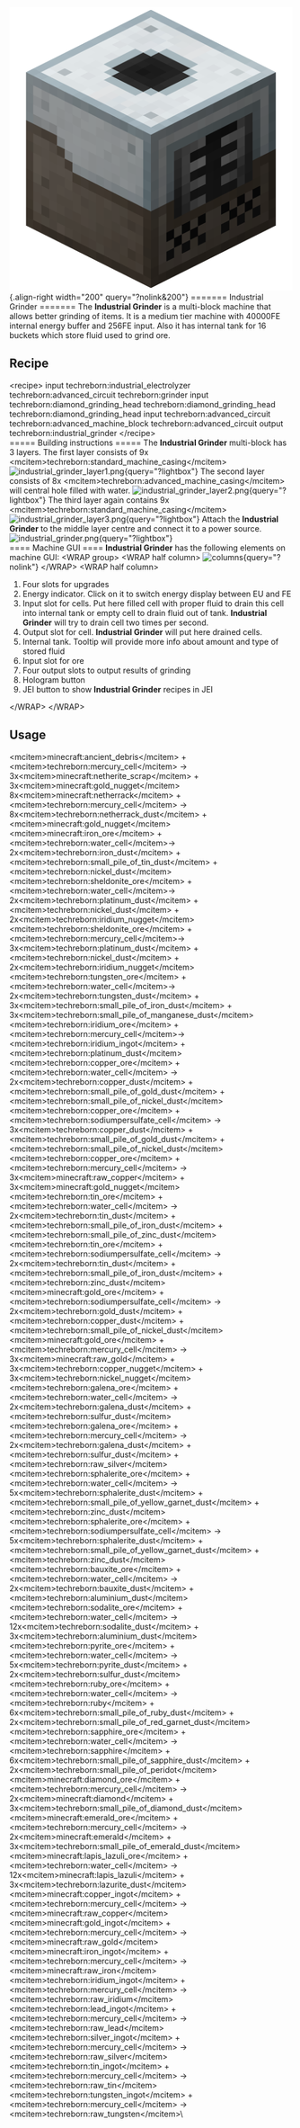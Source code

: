 ![Industrial Grinder](/media/mods/techreborn/industrial_grinder.png){.align-right width="200" query="?nolink&200"} ======= Industrial Grinder ======= The **Industrial Grinder** is a multi-block machine that allows better grinding of items. It is a medium tier machine with 40000FE internal energy buffer and 256FE input. Also it has internal tank for 16 buckets which store fluid used to grind ore.

## Recipe

\<recipe\> input techreborn:industrial_electrolyzer techreborn:advanced_circuit techreborn:grinder input techreborn:diamond_grinding_head techreborn:diamond_grinding_head techreborn:diamond_grinding_head input techreborn:advanced_circuit techreborn:advanced_machine_block techreborn:advanced_circuit output techreborn:industrial_grinder \</recipe\>\
===== Building instructions ===== The **Industrial Grinder** multi-block has 3 layers. The first layer consists of 9x \<mcitem\>techreborn:standard_machine_casing\</mcitem\> ![industrial_grinder_layer1.png](/gallery>/blocks/industrial_grinder_layer1.png){query="?lightbox"} The second layer consists of 8x \<mcitem\>techreborn:advanced_machine_casing\</mcitem\> will central hole filled with water. ![industrial_grinder_layer2.png](/gallery>/blocks/industrial_grinder_layer2.png){query="?lightbox"} The third layer again contains 9x \<mcitem\>techreborn:standard_machine_casing\</mcitem\> ![industrial_grinder_layer3.png](/gallery>/blocks/industrial_grinder_layer3.png){query="?lightbox"} Attach the **Industrial Grinder** to the middle layer centre and connect it to a power source. ![industrial_grinder.png](/gallery>/blocks/industrial_grinder.png){query="?lightbox"}\
==== Machine GUI ==== **Industrial Grinder** has the following elements on machine GUI: \<WRAP group\> \<WRAP half column\> ![columns](/blocks/guiindustrialgrinder.png){query="?nolink"} \</WRAP\> \<WRAP half column\>

1.  Four slots for upgrades
2.  Energy indicator. Click on it to switch energy display between EU and FE
3.  Input slot for cells. Put here filled cell with proper fluid to drain this cell into internal tank or empty cell to drain fluid out of tank. **Industrial Grinder** will try to drain cell two times per second.
4.  Output slot for cell. **Industrial Grinder** will put here drained cells.
5.  Internal tank. Tooltip will provide more info about amount and type of stored fluid
6.  Input slot for ore
7.  Four output slots to output results of grinding
8.  Hologram button
9.  JEI button to show **Industrial Grinder** recipes in JEI

\</WRAP\> \</WRAP\>

## Usage

\<mcitem\>minecraft:ancient_debris\</mcitem\> + \<mcitem\>techreborn:mercury_cell\</mcitem\> -\> 3x\<mcitem\>minecraft:netherite_scrap\</mcitem\> + 3x\<mcitem\>minecraft:gold_nugget\</mcitem\>\
8x\<mcitem\>minecraft:netherrack\</mcitem\> + \<mcitem\>techreborn:mercury_cell\</mcitem\> -\> 8x\<mcitem\>techreborn:netherrack_dust\</mcitem\> + \<mcitem\>minecraft:gold_nugget\</mcitem\>\
\<mcitem\>minecraft:iron_ore\</mcitem\> + \<mcitem\>techreborn:water_cell\</mcitem\>-\> 2x\<mcitem\>techreborn:iron_dust\</mcitem\> + \<mcitem\>techreborn:small_pile_of_tin_dust\</mcitem\> + \<mcitem\>techreborn:nickel_dust\</mcitem\>\
\<mcitem\>techreborn:sheldonite_ore\</mcitem\> + \<mcitem\>techreborn:water_cell\</mcitem\>-\> 2x\<mcitem\>techreborn:platinum_dust\</mcitem\> + \<mcitem\>techreborn:nickel_dust\</mcitem\> + 2x\<mcitem\>techreborn:iridium_nugget\</mcitem\>\
\<mcitem\>techreborn:sheldonite_ore\</mcitem\> + \<mcitem\>techreborn:mercury_cell\</mcitem\>-\> 3x\<mcitem\>techreborn:platinum_dust\</mcitem\> + \<mcitem\>techreborn:nickel_dust\</mcitem\> + 2x\<mcitem\>techreborn:iridium_nugget\</mcitem\>\
\<mcitem\>techreborn:tungsten_ore\</mcitem\> + \<mcitem\>techreborn:water_cell\</mcitem\>-\> 2x\<mcitem\>techreborn:tungsten_dust\</mcitem\> + 3x\<mcitem\>techreborn:small_pile_of_iron_dust\</mcitem\> + 3x\<mcitem\>techreborn:small_pile_of_manganese_dust\</mcitem\>\
\<mcitem\>techreborn:iridium_ore\</mcitem\> + \<mcitem\>techreborn:mercury_cell\</mcitem\>-\> \<mcitem\>techreborn:iridium_ingot\</mcitem\> + \<mcitem\>techreborn:platinum_dust\</mcitem\>\
\<mcitem\>techreborn:copper_ore\</mcitem\> + \<mcitem\>techreborn:water_cell\</mcitem\> -\> 2x\<mcitem\>techreborn:copper_dust\</mcitem\> + \<mcitem\>techreborn:small_pile_of_gold_dust\</mcitem\> + \<mcitem\>techreborn:small_pile_of_nickel_dust\</mcitem\>\
\<mcitem\>techreborn:copper_ore\</mcitem\> + \<mcitem\>techreborn:sodiumpersulfate_cell\</mcitem\> -\> 3x\<mcitem\>techreborn:copper_dust\</mcitem\> + \<mcitem\>techreborn:small_pile_of_gold_dust\</mcitem\> + \<mcitem\>techreborn:small_pile_of_nickel_dust\</mcitem\>\
\<mcitem\>techreborn:copper_ore\</mcitem\> + \<mcitem\>techreborn:mercury_cell\</mcitem\> -\> 3x\<mcitem\>minecraft:raw_copper\</mcitem\> + 3x\<mcitem\>minecraft:gold_nugget\</mcitem\>\
\<mcitem\>techreborn:tin_ore\</mcitem\> + \<mcitem\>techreborn:water_cell\</mcitem\> -\> 2x\<mcitem\>techreborn:tin_dust\</mcitem\> + \<mcitem\>techreborn:small_pile_of_iron_dust\</mcitem\> + \<mcitem\>techreborn:small_pile_of_zinc_dust\</mcitem\>\
\<mcitem\>techreborn:tin_ore\</mcitem\> + \<mcitem\>techreborn:sodiumpersulfate_cell\</mcitem\> -\> 2x\<mcitem\>techreborn:tin_dust\</mcitem\> + \<mcitem\>techreborn:small_pile_of_iron_dust\</mcitem\> + \<mcitem\>techreborn:zinc_dust\</mcitem\>\
\<mcitem\>minecraft:gold_ore\</mcitem\> + \<mcitem\>techreborn:sodiumpersulfate_cell\</mcitem\> -\> 2x\<mcitem\>techreborn:gold_dust\</mcitem\> + \<mcitem\>techreborn:copper_dust\</mcitem\> + \<mcitem\>techreborn:small_pile_of_nickel_dust\</mcitem\>\
\<mcitem\>minecraft:gold_ore\</mcitem\> + \<mcitem\>techreborn:mercury_cell\</mcitem\> -\> 3x\<mcitem\>minecraft:raw_gold\</mcitem\> + 3x\<mcitem\>techreborn:copper_nugget\</mcitem\> + 3x\<mcitem\>techreborn:nickel_nugget\</mcitem\>\
\<mcitem\>techreborn:galena_ore\</mcitem\> + \<mcitem\>techreborn:water_cell\</mcitem\> -\> 2x\<mcitem\>techreborn:galena_dust\</mcitem\> + \<mcitem\>techreborn:sulfur_dust\</mcitem\>\
\<mcitem\>techreborn:galena_ore\</mcitem\> + \<mcitem\>techreborn:mercury_cell\</mcitem\> -\> 2x\<mcitem\>techreborn:galena_dust\</mcitem\> + \<mcitem\>techreborn:sulfur_dust\</mcitem\> + \<mcitem\>techreborn:raw_silver\</mcitem\>\
\<mcitem\>techreborn:sphalerite_ore\</mcitem\> + \<mcitem\>techreborn:water_cell\</mcitem\> -\> 5x\<mcitem\>techreborn:sphalerite_dust\</mcitem\> + \<mcitem\>techreborn:small_pile_of_yellow_garnet_dust\</mcitem\> + \<mcitem\>techreborn:zinc_dust\</mcitem\>\
\<mcitem\>techreborn:sphalerite_ore\</mcitem\> + \<mcitem\>techreborn:sodiumpersulfate_cell\</mcitem\> -\> 5x\<mcitem\>techreborn:sphalerite_dust\</mcitem\> + \<mcitem\>techreborn:small_pile_of_yellow_garnet_dust\</mcitem\> + \<mcitem\>techreborn:zinc_dust\</mcitem\>\
\<mcitem\>techreborn:bauxite_ore\</mcitem\> + \<mcitem\>techreborn:water_cell\</mcitem\> -\> 2x\<mcitem\>techreborn:bauxite_dust\</mcitem\> + \<mcitem\>techreborn:aluminium_dust\</mcitem\>\
\<mcitem\>techreborn:sodalite_ore\</mcitem\> + \<mcitem\>techreborn:water_cell\</mcitem\> -\> 12x\<mcitem\>techreborn:sodalite_dust\</mcitem\> + 3x\<mcitem\>techreborn:aluminium_dust\</mcitem\>\
\<mcitem\>techreborn:pyrite_ore\</mcitem\> + \<mcitem\>techreborn:water_cell\</mcitem\> -\> 5x\<mcitem\>techreborn:pyrite_dust\</mcitem\> + 2x\<mcitem\>techreborn:sulfur_dust\</mcitem\>\
\<mcitem\>techreborn:ruby_ore\</mcitem\> + \<mcitem\>techreborn:water_cell\</mcitem\> -\> \<mcitem\>techreborn:ruby\</mcitem\> + 6x\<mcitem\>techreborn:small_pile_of_ruby_dust\</mcitem\> + 2x\<mcitem\>techreborn:small_pile_of_red_garnet_dust\</mcitem\>\
\<mcitem\>techreborn:sapphire_ore\</mcitem\> + \<mcitem\>techreborn:water_cell\</mcitem\> -\> \<mcitem\>techreborn:sapphire\</mcitem\> + 6x\<mcitem\>techreborn:small_pile_of_sapphire_dust\</mcitem\> + 2x\<mcitem\>techreborn:small_pile_of_peridot\</mcitem\>\
\<mcitem\>minecraft:diamond_ore\</mcitem\> + \<mcitem\>techreborn:mercury_cell\</mcitem\> -\> 2x\<mcitem\>minecraft:diamond\</mcitem\> + 3x\<mcitem\>techreborn:small_pile_of_diamond_dust\</mcitem\>\
\<mcitem\>minecraft:emerald_ore\</mcitem\> + \<mcitem\>techreborn:mercury_cell\</mcitem\> -\> 2x\<mcitem\>minecraft:emerald\</mcitem\> + 3x\<mcitem\>techreborn:small_pile_of_emerald_dust\</mcitem\>\
\<mcitem\>minecraft:lapis_lazuli_ore\</mcitem\> + \<mcitem\>techreborn:water_cell\</mcitem\> -\> 12x\<mcitem\>minecraft:lapis_lazuli\</mcitem\> + 3x\<mcitem\>techreborn:lazurite_dust\</mcitem\>\
\<mcitem\>minecraft:copper_ingot\</mcitem\> + \<mcitem\>techreborn:mercury_cell\</mcitem\> -\> \<mcitem\>minecraft:raw_copper\</mcitem\>\
\<mcitem\>minecraft:gold_ingot\</mcitem\> + \<mcitem\>techreborn:mercury_cell\</mcitem\> -\> \<mcitem\>minecraft:raw_gold\</mcitem\>\
\<mcitem\>minecraft:iron_ingot\</mcitem\> + \<mcitem\>techreborn:mercury_cell\</mcitem\> -\> \<mcitem\>minecraft:raw_iron\</mcitem\>\
\<mcitem\>techreborn:iridium_ingot\</mcitem\> + \<mcitem\>techreborn:mercury_cell\</mcitem\> -\> \<mcitem\>techreborn:raw_iridium\</mcitem\>\
\<mcitem\>techreborn:lead_ingot\</mcitem\> + \<mcitem\>techreborn:mercury_cell\</mcitem\> -\> \<mcitem\>techreborn:raw_lead\</mcitem\>\
\<mcitem\>techreborn:silver_ingot\</mcitem\> + \<mcitem\>techreborn:mercury_cell\</mcitem\> -\> \<mcitem\>techreborn:raw_silver\</mcitem\>\
\<mcitem\>techreborn:tin_ingot\</mcitem\> + \<mcitem\>techreborn:mercury_cell\</mcitem\> -\> \<mcitem\>techreborn:raw_tin\</mcitem\>\
\<mcitem\>techreborn:tungsten_ingot\</mcitem\> + \<mcitem\>techreborn:mercury_cell\</mcitem\> -\> \<mcitem\>techreborn:raw_tungsten\</mcitem\>\
